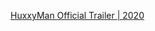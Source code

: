 [HuxxyMan Official Trailer | 2020](https://drive.google.com/file/d/1ufgy5MAVFBOnCJSocq2s9dt-nWBf7uSh/view?usp=sharing)